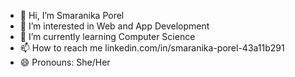 - 👋 Hi, I’m Smaranika Porel
- 👀 I’m interested in Web and App Development
- 🌱 I’m currently learning Computer Science 
- 📫 How to reach me linkedin.com/in/smaranika-porel-43a11b291
- 😄 Pronouns: She/Her
  

<!---
Smaranika2005/Smaranika2005 is a ✨ special ✨ repository because its `README.md` (this file) appears on your GitHub profile.
You can click the Preview link to take a look at your changes.
--->

